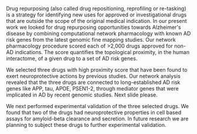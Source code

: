 Drug repurposing (also called drug repositioning, reprofiling or re-tasking) is a strategy for identifying new uses for approved or investigational drugs that are outside the scope of the original medical indication.  In our present work we looked for drug repurposing opportunities towards Alzheimer's disease by combining computational network pharmacology with known AD risk genes from the latest genomic fine mapping studies.  Our network pharmacology procedure scored each of >2,000 drugs approved for non-AD indications.  The score quantifies the topological proximity, in the human interactome, of a given drug to a set of AD risk genes.

We selected three drugs with high proximity score that have been found to exert neuroprotective actions by previous studies.  Our network analysis revealed that the three drugs are connected to long-established AD risk genes like APP, tau, APOE, PSEN1-2, through mediator genes that were implicated in AD by recent genomic studies.  Next slide please.

We next performed experimental validation of the three selected drugs.  We found that two of the drugs had neuroprotective properties in cell based assays for amyloid-beta clearance and secretion.  In future research we are planning to subject these drugs to further experimental validation.
